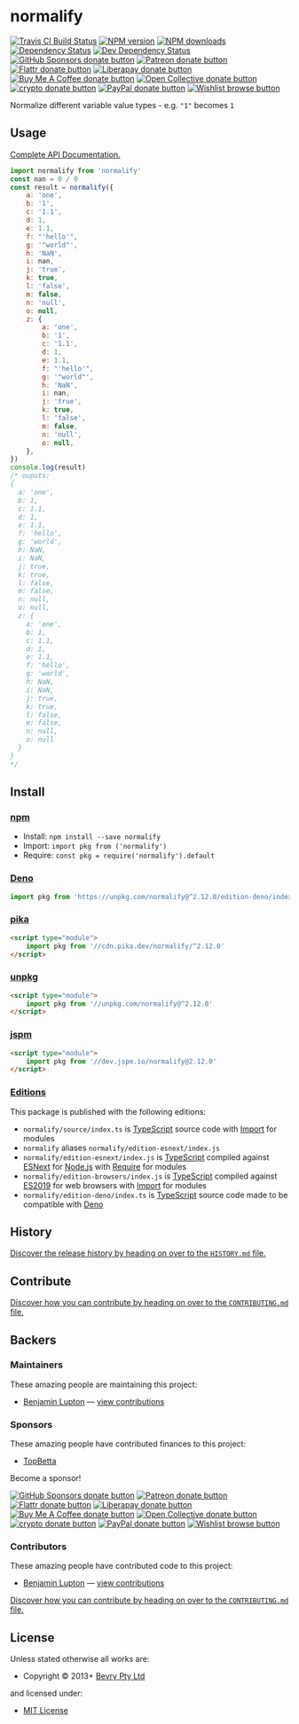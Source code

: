 <!-- TITLE/ -->

<h1>normalify</h1>

<!-- /TITLE -->


<!-- BADGES/ -->

<span class="badge-travisci"><a href="http://travis-ci.com/bevry/normalify" title="Check this project's build status on TravisCI"><img src="https://img.shields.io/travis/com/bevry/normalify/master.svg" alt="Travis CI Build Status" /></a></span>
<span class="badge-npmversion"><a href="https://npmjs.org/package/normalify" title="View this project on NPM"><img src="https://img.shields.io/npm/v/normalify.svg" alt="NPM version" /></a></span>
<span class="badge-npmdownloads"><a href="https://npmjs.org/package/normalify" title="View this project on NPM"><img src="https://img.shields.io/npm/dm/normalify.svg" alt="NPM downloads" /></a></span>
<span class="badge-daviddm"><a href="https://david-dm.org/bevry/normalify" title="View the status of this project's dependencies on DavidDM"><img src="https://img.shields.io/david/bevry/normalify.svg" alt="Dependency Status" /></a></span>
<span class="badge-daviddmdev"><a href="https://david-dm.org/bevry/normalify#info=devDependencies" title="View the status of this project's development dependencies on DavidDM"><img src="https://img.shields.io/david/dev/bevry/normalify.svg" alt="Dev Dependency Status" /></a></span>
<br class="badge-separator" />
<span class="badge-githubsponsors"><a href="https://github.com/sponsors/balupton" title="Donate to this project using GitHub Sponsors"><img src="https://img.shields.io/badge/github-donate-yellow.svg" alt="GitHub Sponsors donate button" /></a></span>
<span class="badge-patreon"><a href="https://patreon.com/bevry" title="Donate to this project using Patreon"><img src="https://img.shields.io/badge/patreon-donate-yellow.svg" alt="Patreon donate button" /></a></span>
<span class="badge-flattr"><a href="https://flattr.com/profile/balupton" title="Donate to this project using Flattr"><img src="https://img.shields.io/badge/flattr-donate-yellow.svg" alt="Flattr donate button" /></a></span>
<span class="badge-liberapay"><a href="https://liberapay.com/bevry" title="Donate to this project using Liberapay"><img src="https://img.shields.io/badge/liberapay-donate-yellow.svg" alt="Liberapay donate button" /></a></span>
<span class="badge-buymeacoffee"><a href="https://buymeacoffee.com/balupton" title="Donate to this project using Buy Me A Coffee"><img src="https://img.shields.io/badge/buy%20me%20a%20coffee-donate-yellow.svg" alt="Buy Me A Coffee donate button" /></a></span>
<span class="badge-opencollective"><a href="https://opencollective.com/bevry" title="Donate to this project using Open Collective"><img src="https://img.shields.io/badge/open%20collective-donate-yellow.svg" alt="Open Collective donate button" /></a></span>
<span class="badge-crypto"><a href="https://bevry.me/crypto" title="Donate to this project using Cryptocurrency"><img src="https://img.shields.io/badge/crypto-donate-yellow.svg" alt="crypto donate button" /></a></span>
<span class="badge-paypal"><a href="https://bevry.me/paypal" title="Donate to this project using Paypal"><img src="https://img.shields.io/badge/paypal-donate-yellow.svg" alt="PayPal donate button" /></a></span>
<span class="badge-wishlist"><a href="https://bevry.me/wishlist" title="Buy an item on our wishlist for us"><img src="https://img.shields.io/badge/wishlist-donate-yellow.svg" alt="Wishlist browse button" /></a></span>

<!-- /BADGES -->


<!-- DESCRIPTION/ -->

Normalize different variable value types - e.g. `"1"` becomes `1`

<!-- /DESCRIPTION -->


## Usage

[Complete API Documentation.](http://master.normalify.bevry.surge.sh/docs/globals.html)

```javascript
import normalify from 'normalify'
const nan = 0 / 0
const result = normalify({
    a: 'one',
    b: '1',
    c: '1.1',
    d: 1,
    e: 1.1,
    f: "'hello'",
    g: '"world"',
    h: 'NaN',
    i: nan,
    j: 'true',
    k: true,
    l: 'false',
    m: false,
    n: 'null',
    o: null,
    z: {
        a: 'one',
        b: '1',
        c: '1.1',
        d: 1,
        e: 1.1,
        f: "'hello'",
        g: '"world"',
        h: 'NaN',
        i: nan,
        j: 'true',
        k: true,
        l: 'false',
        m: false,
        n: 'null',
        o: null,
    },
})
console.log(result)
/* ouputs:
{
  a: 'one',
  b: 1,
  c: 1.1,
  d: 1,
  e: 1.1,
  f: 'hello',
  g: 'world',
  h: NaN,
  i: NaN,
  j: true,
  k: true,
  l: false,
  m: false,
  n: null,
  o: null,
  z: {
    a: 'one',
    b: 1,
    c: 1.1,
    d: 1,
    e: 1.1,
    f: 'hello',
    g: 'world',
    h: NaN,
    i: NaN,
    j: true,
    k: true,
    l: false,
    m: false,
    n: null,
    o: null
  }
}
*/
```

<!-- INSTALL/ -->

<h2>Install</h2>

<a href="https://npmjs.com" title="npm is a package manager for javascript"><h3>npm</h3></a>
<ul>
<li>Install: <code>npm install --save normalify</code></li>
<li>Import: <code>import pkg from ('normalify')</code></li>
<li>Require: <code>const pkg = require('normalify').default</code></li>
</ul>

<a href="https://deno.land" title="Deno is a secure runtime for JavaScript and TypeScript, it is an alternative for Node.js"><h3>Deno</h3></a>

``` typescript
import pkg from 'https://unpkg.com/normalify@^2.12.0/edition-deno/index.ts'
```

<a href="https://www.pika.dev/cdn" title="100% Native ES Modules CDN"><h3>pika</h3></a>

``` html
<script type="module">
    import pkg from '//cdn.pika.dev/normalify/^2.12.0'
</script>
```

<a href="https://unpkg.com" title="unpkg is a fast, global content delivery network for everything on npm"><h3>unpkg</h3></a>

``` html
<script type="module">
    import pkg from '//unpkg.com/normalify@^2.12.0'
</script>
```

<a href="https://jspm.io" title="Native ES Modules CDN"><h3>jspm</h3></a>

``` html
<script type="module">
    import pkg from '//dev.jspm.io/normalify@2.12.0'
</script>
```

<h3><a href="https://editions.bevry.me" title="Editions are the best way to produce and consume packages you care about.">Editions</a></h3>

<p>This package is published with the following editions:</p>

<ul><li><code>normalify/source/index.ts</code> is <a href="https://www.typescriptlang.org/" title="TypeScript is a typed superset of JavaScript that compiles to plain JavaScript. ">TypeScript</a> source code with <a href="https://babeljs.io/docs/learn-es2015/#modules" title="ECMAScript Modules">Import</a> for modules</li>
<li><code>normalify</code> aliases <code>normalify/edition-esnext/index.js</code></li>
<li><code>normalify/edition-esnext/index.js</code> is <a href="https://www.typescriptlang.org/" title="TypeScript is a typed superset of JavaScript that compiles to plain JavaScript. ">TypeScript</a> compiled against <a href="https://en.wikipedia.org/wiki/ECMAScript#ES.Next" title="ECMAScript Next">ESNext</a> for <a href="https://nodejs.org" title="Node.js is a JavaScript runtime built on Chrome's V8 JavaScript engine">Node.js</a> with <a href="https://nodejs.org/dist/latest-v5.x/docs/api/modules.html" title="Node/CJS Modules">Require</a> for modules</li>
<li><code>normalify/edition-browsers/index.js</code> is <a href="https://www.typescriptlang.org/" title="TypeScript is a typed superset of JavaScript that compiles to plain JavaScript. ">TypeScript</a> compiled against <a href="https://en.wikipedia.org/wiki/ECMAScript#10th_Edition_-_ECMAScript_2019" title="ECMAScript ES2019">ES2019</a> for web browsers with <a href="https://babeljs.io/docs/learn-es2015/#modules" title="ECMAScript Modules">Import</a> for modules</li>
<li><code>normalify/edition-deno/index.ts</code> is <a href="https://www.typescriptlang.org/" title="TypeScript is a typed superset of JavaScript that compiles to plain JavaScript. ">TypeScript</a> source code made to be compatible with <a href="https://deno.land" title="Deno is a secure runtime for JavaScript and TypeScript, it is an alternative to Node.js">Deno</a></li></ul>

<!-- /INSTALL -->


<!-- HISTORY/ -->

<h2>History</h2>

<a href="https://github.com/bevry/normalify/blob/master/HISTORY.md#files">Discover the release history by heading on over to the <code>HISTORY.md</code> file.</a>

<!-- /HISTORY -->


<!-- CONTRIBUTE/ -->

<h2>Contribute</h2>

<a href="https://github.com/bevry/normalify/blob/master/CONTRIBUTING.md#files">Discover how you can contribute by heading on over to the <code>CONTRIBUTING.md</code> file.</a>

<!-- /CONTRIBUTE -->


<!-- BACKERS/ -->

<h2>Backers</h2>

<h3>Maintainers</h3>

These amazing people are maintaining this project:

<ul><li><a href="https://github.com/balupton">Benjamin Lupton</a> — <a href="https://github.com/bevry/normalify/commits?author=balupton" title="View the GitHub contributions of Benjamin Lupton on repository bevry/normalify">view contributions</a></li></ul>

<h3>Sponsors</h3>

These amazing people have contributed finances to this project:

<ul><li><a href="http://topbetta.com.au/">TopBetta</a></li></ul>

Become a sponsor!

<span class="badge-githubsponsors"><a href="https://github.com/sponsors/balupton" title="Donate to this project using GitHub Sponsors"><img src="https://img.shields.io/badge/github-donate-yellow.svg" alt="GitHub Sponsors donate button" /></a></span>
<span class="badge-patreon"><a href="https://patreon.com/bevry" title="Donate to this project using Patreon"><img src="https://img.shields.io/badge/patreon-donate-yellow.svg" alt="Patreon donate button" /></a></span>
<span class="badge-flattr"><a href="https://flattr.com/profile/balupton" title="Donate to this project using Flattr"><img src="https://img.shields.io/badge/flattr-donate-yellow.svg" alt="Flattr donate button" /></a></span>
<span class="badge-liberapay"><a href="https://liberapay.com/bevry" title="Donate to this project using Liberapay"><img src="https://img.shields.io/badge/liberapay-donate-yellow.svg" alt="Liberapay donate button" /></a></span>
<span class="badge-buymeacoffee"><a href="https://buymeacoffee.com/balupton" title="Donate to this project using Buy Me A Coffee"><img src="https://img.shields.io/badge/buy%20me%20a%20coffee-donate-yellow.svg" alt="Buy Me A Coffee donate button" /></a></span>
<span class="badge-opencollective"><a href="https://opencollective.com/bevry" title="Donate to this project using Open Collective"><img src="https://img.shields.io/badge/open%20collective-donate-yellow.svg" alt="Open Collective donate button" /></a></span>
<span class="badge-crypto"><a href="https://bevry.me/crypto" title="Donate to this project using Cryptocurrency"><img src="https://img.shields.io/badge/crypto-donate-yellow.svg" alt="crypto donate button" /></a></span>
<span class="badge-paypal"><a href="https://bevry.me/paypal" title="Donate to this project using Paypal"><img src="https://img.shields.io/badge/paypal-donate-yellow.svg" alt="PayPal donate button" /></a></span>
<span class="badge-wishlist"><a href="https://bevry.me/wishlist" title="Buy an item on our wishlist for us"><img src="https://img.shields.io/badge/wishlist-donate-yellow.svg" alt="Wishlist browse button" /></a></span>

<h3>Contributors</h3>

These amazing people have contributed code to this project:

<ul><li><a href="https://github.com/balupton">Benjamin Lupton</a> — <a href="https://github.com/bevry/normalify/commits?author=balupton" title="View the GitHub contributions of Benjamin Lupton on repository bevry/normalify">view contributions</a></li></ul>

<a href="https://github.com/bevry/normalify/blob/master/CONTRIBUTING.md#files">Discover how you can contribute by heading on over to the <code>CONTRIBUTING.md</code> file.</a>

<!-- /BACKERS -->


<!-- LICENSE/ -->

<h2>License</h2>

Unless stated otherwise all works are:

<ul><li>Copyright &copy; 2013+ <a href="http://bevry.me">Bevry Pty Ltd</a></li></ul>

and licensed under:

<ul><li><a href="http://spdx.org/licenses/MIT.html">MIT License</a></li></ul>

<!-- /LICENSE -->

